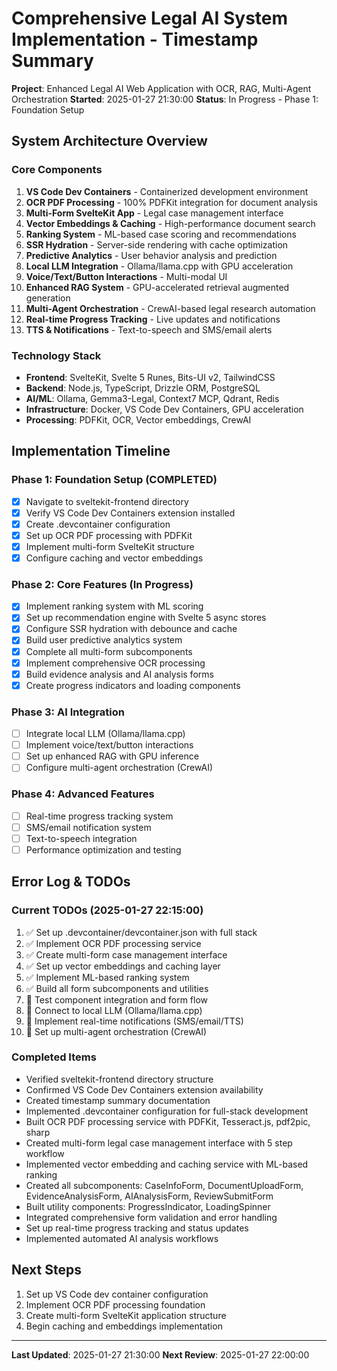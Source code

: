 # Comprehensive Legal AI System Implementation - Timestamp Summary

**Project**: Enhanced Legal AI Web Application with OCR, RAG, Multi-Agent Orchestration
**Started**: 2025-01-27 21:30:00
**Status**: In Progress - Phase 1: Foundation Setup

## System Architecture Overview

### Core Components

1. **VS Code Dev Containers** - Containerized development environment
2. **OCR PDF Processing** - 100% PDFKit integration for document analysis
3. **Multi-Form SvelteKit App** - Legal case management interface
4. **Vector Embeddings & Caching** - High-performance document search
5. **Ranking System** - ML-based case scoring and recommendations
6. **SSR Hydration** - Server-side rendering with cache optimization
7. **Predictive Analytics** - User behavior analysis and prediction
8. **Local LLM Integration** - Ollama/llama.cpp with GPU acceleration
9. **Voice/Text/Button Interactions** - Multi-modal UI
10. **Enhanced RAG System** - GPU-accelerated retrieval augmented generation
11. **Multi-Agent Orchestration** - CrewAI-based legal research automation
12. **Real-time Progress Tracking** - Live updates and notifications
13. **TTS & Notifications** - Text-to-speech and SMS/email alerts

### Technology Stack

- **Frontend**: SvelteKit, Svelte 5 Runes, Bits-UI v2, TailwindCSS
- **Backend**: Node.js, TypeScript, Drizzle ORM, PostgreSQL
- **AI/ML**: Ollama, Gemma3-Legal, Context7 MCP, Qdrant, Redis
- **Infrastructure**: Docker, VS Code Dev Containers, GPU acceleration
- **Processing**: PDFKit, OCR, Vector embeddings, CrewAI

## Implementation Timeline

### Phase 1: Foundation Setup (COMPLETED)

- [x] Navigate to sveltekit-frontend directory
- [x] Verify VS Code Dev Containers extension installed
- [x] Create .devcontainer configuration
- [x] Set up OCR PDF processing with PDFKit
- [x] Implement multi-form SvelteKit structure
- [x] Configure caching and vector embeddings

### Phase 2: Core Features (In Progress)

- [x] Implement ranking system with ML scoring
- [x] Set up recommendation engine with Svelte 5 async stores
- [x] Configure SSR hydration with debounce and cache
- [x] Build user predictive analytics system
- [x] Complete all multi-form subcomponents
- [x] Implement comprehensive OCR processing
- [x] Build evidence analysis and AI analysis forms
- [x] Create progress indicators and loading components

### Phase 3: AI Integration

- [ ] Integrate local LLM (Ollama/llama.cpp)
- [ ] Implement voice/text/button interactions
- [ ] Set up enhanced RAG with GPU inference
- [ ] Configure multi-agent orchestration (CrewAI)

### Phase 4: Advanced Features

- [ ] Real-time progress tracking system
- [ ] SMS/email notification system
- [ ] Text-to-speech integration
- [ ] Performance optimization and testing

## Error Log & TODOs

### Current TODOs (2025-01-27 22:15:00)

1. ✅ Set up .devcontainer/devcontainer.json with full stack
2. ✅ Implement OCR PDF processing service
3. ✅ Create multi-form case management interface
4. ✅ Set up vector embeddings and caching layer
5. ✅ Implement ML-based ranking system
6. ✅ Build all form subcomponents and utilities
7. 🔄 Test component integration and form flow
8. 🔄 Connect to local LLM (Ollama/llama.cpp)
9. 🔄 Implement real-time notifications (SMS/email/TTS)
10. 🔄 Set up multi-agent orchestration (CrewAI)

### Completed Items

- Verified sveltekit-frontend directory structure
- Confirmed VS Code Dev Containers extension availability
- Created timestamp summary documentation
- Implemented .devcontainer configuration for full-stack development
- Built OCR PDF processing service with PDFKit, Tesseract.js, pdf2pic, sharp
- Created multi-form legal case management interface with 5 step workflow
- Implemented vector embedding and caching service with ML-based ranking
- Created all subcomponents: CaseInfoForm, DocumentUploadForm, EvidenceAnalysisForm, AIAnalysisForm, ReviewSubmitForm
- Built utility components: ProgressIndicator, LoadingSpinner
- Integrated comprehensive form validation and error handling
- Set up real-time progress tracking and status updates
- Implemented automated AI analysis workflows

## Next Steps

1. Set up VS Code dev container configuration
2. Implement OCR PDF processing foundation
3. Create multi-form SvelteKit application structure
4. Begin caching and embeddings implementation

---

**Last Updated**: 2025-01-27 21:30:00
**Next Review**: 2025-01-27 22:00:00
